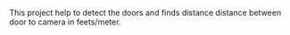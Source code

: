 This project help to detect the doors and finds distance distance between door to camera in feets/meter.
